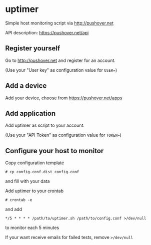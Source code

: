 # uptimer

Simple host monitoring script via http://pushover.net

API description: https://pushover.net/api

## Register yourself

Go to http://pushover.net and register for an account.

(Use your "User key" as configuration value for `USER=`)

## Add a device

Add your device, choose from https://pushover.net/apps

## Add application

Add uptimer as script to your account.

(Use your "API Token" as configuration value for `TOKEN=`)

## Configure your host to monitor

Copy configuration template

    # cp config.conf.dist config.conf

and fill with your data

Add uptimer to your crontab

    # crontab -e

and add

    */5 * * * * /path/to/uptimer.sh /path/to/config.conf >/dev/null

to monitor each 5 minutes

If your want receive emails for failed tests, remove `>/dev/null`
